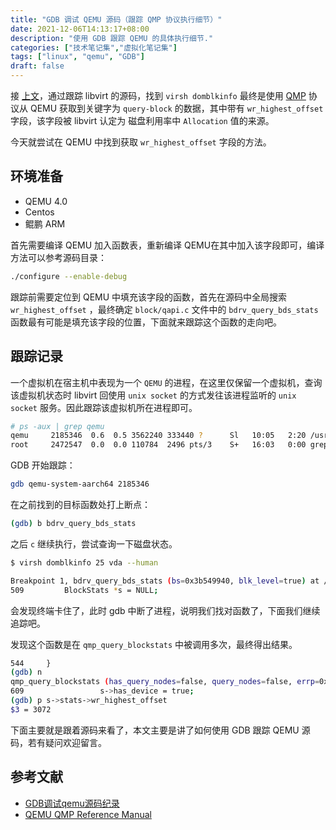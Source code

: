 ```yaml
---
title: "GDB 调试 QEMU 源码（跟踪 QMP 协议执行细节）"
date: 2021-12-06T14:13:17+08:00
description: "使用 GDB 跟踪 QEMU 的具体执行细节."
categories: ["技术笔记集","虚拟化笔记集"]
tags: ["linux", "qemu", "GDB"]
draft: false
---
```


接 [上文](https://www.frytea.com/technology/virtualization/gdb-debug-libvirt-source/)，通过跟踪 libvirt 的源码，找到 `virsh domblkinfo` 最终是使用 [QMP](https://wiki.qemu.org/Documentation/QMP)  协议从 QEMU 获取到关键字为 `query-block` 的数据，其中带有 `wr_highest_offset` 字段，该字段被 libvirt 认定为 磁盘利用率中 `Allocation` 值的来源。

今天就尝试在 QEMU 中找到获取 `wr_highest_offset`  字段的方法。

## 环境准备

- QEMU 4.0
- Centos
- 鲲鹏 ARM

首先需要编译 QEMU 加入函数表，重新编译 QEMU在其中加入该字段即可，编译方法可以参考源码目录：

```bash
./configure --enable-debug
```

跟踪前需要定位到 QEMU 中填充该字段的函数，首先在源码中全局搜索 `wr_highest_offset` ，最终确定 `block/qapi.c` 文件中的 `bdrv_query_bds_stats` 函数最有可能是填充该字段的位置，下面就来跟踪这个函数的走向吧。

## 跟踪记录

一个虚拟机在宿主机中表现为一个 `QEMU` 的进程，在这里仅保留一个虚拟机，查询该虚拟机状态时 libvirt 回使用 `unix socket` 的方式发往该进程监听的 `unix socket` 服务。因此跟踪该虚拟机所在进程即可。

```bash
# ps -aux | grep qemu
qemu     2185346  0.6  0.5 3562240 333440 ?      Sl   10:05   2:20 /usr/bin/qemu-system-aarch64 -name guest=instance-000001bb,...imestamp=on
root     2472547  0.0  0.0 110784  2496 pts/3    S+   16:03   0:00 grep --color=auto qemu
```

GDB 开始跟踪：

```bash
gdb qemu-system-aarch64 2185346
```

在之前找到的目标函数处打上断点：

```bash
(gdb) b bdrv_query_bds_stats
```

之后 `c` 继续执行，尝试查询一下磁盘状态。

```bash
$ virsh domblkinfo 25 vda --human

Breakpoint 1, bdrv_query_bds_stats (bs=0x3b549940, blk_level=true) at /root/stl/qemu-4.0.0/block/qapi.c:509
509         BlockStats *s = NULL;
```

会发现终端卡住了，此时 gdb 中断了进程，说明我们找对函数了，下面我们继续追踪吧。

发现这个函数是在 `qmp_query_blockstats` 中被调用多次，最终得出结果。

```bash
544     }
(gdb) n
qmp_query_blockstats (has_query_nodes=false, query_nodes=false, errp=0xffffe3963110) at /root/stl/qemu-4.0.0/block/qapi.c:609
609                 s->has_device = true;
(gdb) p s->stats->wr_highest_offset 
$3 = 3072
```

下面主要就是跟着源码来看了，本文主要是讲了如何使用 GDB 跟踪 QEMU 源码，若有疑问欢迎留言。

## 参考文献

- [GDB调试qemu源码纪录](https://www.cnblogs.com/ck1020/p/7795242.html)
- [QEMU QMP Reference Manual](https://qemu-project.gitlab.io/qemu/interop/qemu-qmp-ref.html)